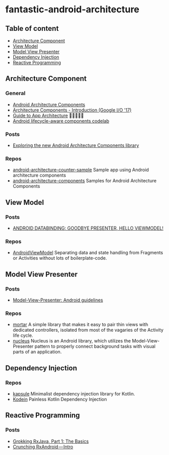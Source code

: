 # fantastic-android-architecture

## Table of content

- [Architecture Component](#architecture-component)
- [View Model](#view-model)
- [Model View Presenter](#model-view-presenter)
- [Dependency Injection](#dependency-injection)
- [Reactive Programming](#reactive-programming)

## Architecture Component

### General

- [Android Architecture Components](https://developer.android.com/topic/libraries/architecture/index.html)
- [Architecture Components - Introduction (Google I/O '17)](https://www.youtube.com/watch?v=FrteWKKVyzI)
- [Guide to App Architecture](https://developer.android.com/topic/libraries/architecture/guide.html) 🚀🚀🚀🚀🚀
- [Android lifecycle-aware components codelab](https://codelabs.developers.google.com/codelabs/android-lifecycles)

### Posts

- [Exploring the new Android Architecture Components library](https://medium.com/exploring-android/exploring-the-new-android-architecture-components-c33b15d89c23)

### Repos

- [android-architecture-counter-sample](https://github.com/dlew/android-architecture-counter-sample) Sample app using Android architecture components
- [android-architecture-components](https://github.com/googlesamples/android-architecture-components) Samples for Android Architecture Components

## View Model

### Posts

- [ANDROID DATABINDING: GOODBYE PRESENTER, HELLO VIEWMODEL!](http://tech.vg.no/2015/07/17/android-databinding-goodbye-presenter-hello-viewmodel/)

### Repos

- [AndroidViewModel](https://github.com/inloop/AndroidViewModel) Separating data and state handling from Fragments or Activities without lots of boilerplate-code.

## Model View Presenter

### Posts

- [Model-View-Presenter: Android guidelines](https://medium.com/@cervonefrancesco/model-view-presenter-android-guidelines-94970b430ddf)

### Repos

- [mortar](https://github.com/square/mortar) A simple library that makes it easy to pair thin views with dedicated controllers, isolated from most of the vagaries of the Activity life cycle.
- [nucleus](https://github.com/konmik/nucleus) Nucleus is an Android library, which utilizes the Model-View-Presenter pattern to properly connect background tasks with visual parts of an application.

## Dependency Injection

### Repos

- [kapsule](https://github.com/traversals/kapsule) Minimalist dependency injection library for Kotlin.
- [Kodein](https://github.com/SalomonBrys/Kodein) Painless Kotlin Dependency Injection 

## Reactive Programming

### Posts

- [Grokking RxJava, Part 1: The Basics](http://blog.danlew.net/2014/09/15/grokking-rxjava-part-1/)
- [Crunching RxAndroid — Intro](https://medium.com/crunching-rxandroid/crunching-rxandroid-intro-c27eb6f009ea)
